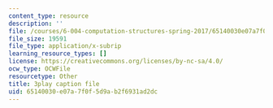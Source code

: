 ```yaml
---
content_type: resource
description: ''
file: /courses/6-004-computation-structures-spring-2017/65140030e07a7f0f5d9ab2f6931ad2dc_9M0dd86FUoA.srt
file_size: 19591
file_type: application/x-subrip
learning_resource_types: []
license: https://creativecommons.org/licenses/by-nc-sa/4.0/
ocw_type: OCWFile
resourcetype: Other
title: 3play caption file
uid: 65140030-e07a-7f0f-5d9a-b2f6931ad2dc
---
```


